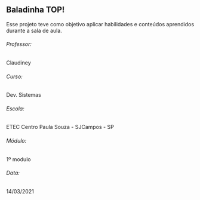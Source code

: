 <h2> Baladinha TOP!</h2>

Esse projeto teve como objetivo aplicar habilidades e conteúdos aprendidos durante a sala de aula. 

<h6>Professor: </h6> Claudiney

<h6>Curso: </h6> Dev. Sistemas

<h6>Escola: </h6> ETEC Centro Paula Souza - SJCampos - SP

<h6>Módulo: </h6>1º modulo

<h6>Data: </h6>14/03/2021



